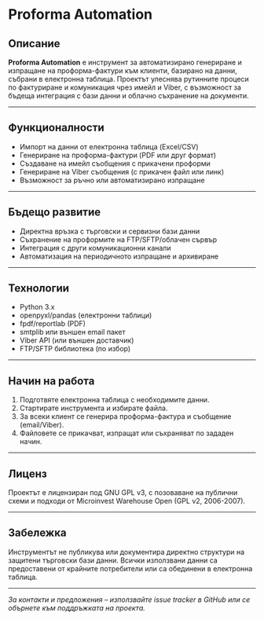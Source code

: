 # Proforma Automation

## Описание

**Proforma Automation** е инструмент за автоматизирано генериране и изпращане на проформа-фактури към клиенти, базирано на данни, събрани в електронна таблица. Проектът улеснява рутинните процеси по фактуриране и комуникация чрез имейл и Viber, с възможност за бъдеща интеграция с бази данни и облачно съхранение на документи.

---

## Функционалности

- Импорт на данни от електронна таблица (Excel/CSV)
- Генериране на проформа-фактури (PDF или друг формат)
- Създаване на имейл съобщения с прикачени проформи
- Генериране на Viber съобщения (с прикачен файл или линк)
- Възможност за ръчно или автоматизирано изпращане

---

## Бъдещо развитие

- Директна връзка с търговски и сервизни бази данни
- Съхранение на проформите на FTP/SFTP/облачен сървър
- Интеграция с други комуникационни канали
- Автоматизация на периодичното изпращане и архивиране

---

## Технологии

- Python 3.x
- openpyxl/pandas (електронни таблици)
- fpdf/reportlab (PDF)
- smtplib или външен email пакет
- Viber API (или външен доставчик)
- FTP/SFTP библиотека (по избор)

---

## Начин на работа

1. Подготвяте електронна таблица с необходимите данни.
2. Стартирате инструмента и избирате файла.
3. За всеки клиент се генерира проформа-фактура и съобщение (email/Viber).
4. Файловете се прикачват, изпращат или съхраняват по зададен начин.

---

## Лиценз

Проектът е лицензиран под GNU GPL v3, с позоваване на публични схеми и подходи от Microinvest Warehouse Open (GPL v2, 2006-2007).

---

## Забележка

Инструментът не публикува или документира директно структури на защитени търговски бази данни. Всички използвани данни са предоставени от крайните потребители или са обединени в електронна таблица.

---

*За контакти и предложения – използвайте issue tracker в GitHub или се обърнете към поддръжката на проекта.*
